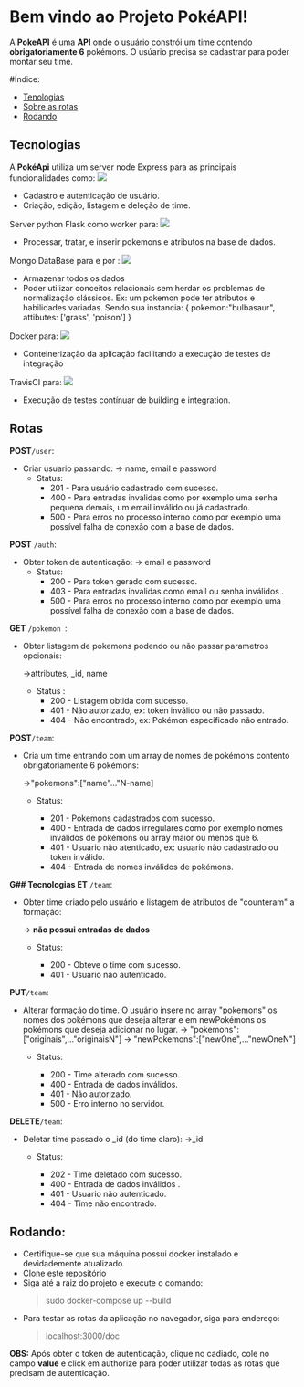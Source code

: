# Bem vindo ao Projeto PokéAPI!

A **PokeAPI** é uma **API** onde o usuário constrói um time contendo **obrigatoriamente 6** pokémons. O usúario precisa se cadastrar para poder montar seu time.  

#Índice:
- [Tenologias](#tec)
- [Sobre as rotas](#about)
- [Rodando](#start)



## Tecnologias <a name="tec"></a>

A **PokéApi** utiliza um server node Express para as principais funcionalidades como:
<img src="https://img.icons8.com/color/64/000000/nodejs.png"/>
- Cadastro e autenticação de usuário.
- Criação, edição, listagem e deleção de time.

Server python Flask como worker para:
<img src="https://img.icons8.com/color/48/000000/python--v1.png"/>
- Processar, tratar, e inserir pokemons e atributos na base de dados.

Mongo DataBase  para e por : 
<img src="https://img.icons8.com/color/48/000000/mongodb.png"/>
  - Armazenar todos os dados
  - Poder utilizar conceitos relacionais sem herdar os problemas de normalização clássicos. 
  Ex: um pokemon pode ter atributos e habilidades variadas. Sendo sua instancia:
   {
		   pokemon:"bulbasaur",
		   attibutes: ['grass', 'poison']
   }

Docker para:
<img src="https://img.icons8.com/fluent/48/000000/docker.png"/>
  - Conteinerização da aplicação facilitando a execução de testes de integração

TravisCI para:
<img src="https://img.icons8.com/color/48/000000/travis-ci.png"/>
  - Execução de testes contínuar de building e integration.
## Rotas <a name="about"></a>

**POST**`/user`:

- Criar usuario passando:
-> name, email e password
	- Status:
		- 201 - Para usuário cadastrado com sucesso.
		- 400 - Para entradas inválidas como por exemplo uma senha pequena demais, um email inválido ou já cadastrado.
		- 500 - Para erros no processo interno como por exemplo uma possível falha de conexão com a base de dados.
		 
**POST** `/auth`:

-  Obter token de autenticação:
	-> email e password
	- Status:
		- 200 - Para token gerado com sucesso.
		-  403 - Para entradas invalidas como email ou senha inválidos .
		- 500 - Para erros no processo interno como por exemplo uma possível falha de conexão com a base de dados.

**GET** `/pokemon `:
	
- Obter listagem de pokemons podendo ou não passar parametros opcionais:
	
	->attributes, _id, name
	- Status :
		-  200 - Listagem obtida com sucesso.
		- 401 - Não autorizado, ex: token inválido ou não passado.
		- 404 - Não encontrado, ex: Pokémon especificado não entrado.

**POST**`/team`:

- Cria um time entrando com um array de nomes de pokémons contento obrigatoriamente 6 pokémons:
	
	->"pokemons":["name"..."N-name]
	
	- Status:
		 
		- 201 - Pokemons cadastrados com sucesso.
		- 400 - Entrada de dados irregulares como por exemplo nomes inválidos de pokémons ou array maior ou menos que 6.
		- 401 - Usuario não atenticado, ex: usuario não cadastrado ou token inválido.
		- 404 - Entrada de nomes inválidos de pokémons.




**G## Tecnologias <a name="tec"></a>ET** `/team`:

- Obter time criado pelo usuário e listagem de atributos de "counteram" a formação:
	
	-> **não possui entradas de dados**

	- Status:
		
		- 200 - Obteve o time com sucesso.
		- 401 - Usuario não autenticado.

**PUT**`/team`:

- Alterar formação do time. O usuário insere no array "pokemons" os nomes dos pokémons que deseja alterar e em newPokémons os pokémons que deseja adicionar no lugar.
-> "pokemons":["originais",..."originaisN"]
-> "newPokemons":["newOne",..."newOneN"] 

	- Status:
		
		- 200 - Time alterado com sucesso. 
		- 400 - Entrada de dados inválidos.
		- 401 - Não autorizado.
		- 500 - Erro interno no servidor.

**DELETE**`/team`:

- Deletar time passado o _id (do time claro):
	->_id
	
	- Status:
		
		- 202 - Time deletado com sucesso.
		- 400 - Entrada de dados inválidos .
		- 401 - Usuario não autenticado.
		- 404 - Time não encontrado.

 ## Rodando: <a name="start"></a>

 - Certifique-se que sua máquina possui docker instalado e devidademente atualizado.
 - Clone este repositório
 - Siga até a raiz do projeto e execute o comando:
	 >sudo docker-compose up --build
- Para testar as rotas da aplicação no navegador, siga para endereço:
	>localhost:3000/doc

**OBS:**  Após obter o token de autenticação, clique no cadiado, cole no campo **value** e click em authorize para poder utilizar todas as rotas que precisam de autenticação. 

